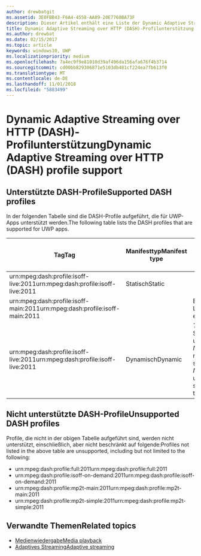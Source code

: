```yaml
---
author: drewbatgit
ms.assetid: 3E0FBB43-F6A4-4558-AA89-20E7760BA73F
description: Dieser Artikel enthält eine Liste der Dynamic Adaptive Streaming over HTTP (DASH)-Profile, die für UWP-Apps unterstützt werden.
title: Dynamic Adaptive Streaming over HTTP (DASH)-Profilunterstützung
ms.author: drewbat
ms.date: 02/15/2017
ms.topic: article
keywords: windows10, UWP
ms.localizationpriority: medium
ms.openlocfilehash: 7a4ec9f9e81010d39af496da156afa676f4b3714
ms.sourcegitcommit: cd00bb829306871e5103db481cf224ea7fb613f0
ms.translationtype: MT
ms.contentlocale: de-DE
ms.lasthandoff: 11/01/2018
ms.locfileid: "5883499"
---
```

# <a name="dynamic-adaptive-streaming-over-http-dash-profile-support"></a><span data-ttu-id="ecaf3-104">Dynamic Adaptive Streaming over HTTP (DASH)-Profilunterstützung</span><span class="sxs-lookup"><span data-stu-id="ecaf3-104">Dynamic Adaptive Streaming over HTTP (DASH) profile support</span></span>


## <a name="supported-dash-profiles"></a><span data-ttu-id="ecaf3-105">Unterstützte DASH-Profile</span><span class="sxs-lookup"><span data-stu-id="ecaf3-105">Supported DASH profiles</span></span>
<span data-ttu-id="ecaf3-106">In der folgenden Tabelle sind die DASH-Profile aufgeführt, die für UWP-Apps unterstützt werden.</span><span class="sxs-lookup"><span data-stu-id="ecaf3-106">The following table lists the DASH profiles that are supported for UWP apps.</span></span>

|<span data-ttu-id="ecaf3-107">Tag</span><span class="sxs-lookup"><span data-stu-id="ecaf3-107">Tag</span></span> | <span data-ttu-id="ecaf3-108">Manifesttyp</span><span class="sxs-lookup"><span data-stu-id="ecaf3-108">Manifest type</span></span> | <span data-ttu-id="ecaf3-109">Hinweise</span><span class="sxs-lookup"><span data-stu-id="ecaf3-109">Notes</span></span>|<span data-ttu-id="ecaf3-110">Juliversion von Windows 10</span><span class="sxs-lookup"><span data-stu-id="ecaf3-110">July release of Windows 10</span></span>|<span data-ttu-id="ecaf3-111">Windows 10, Version 1511</span><span class="sxs-lookup"><span data-stu-id="ecaf3-111">Windows 10, Version 1511</span></span>|<span data-ttu-id="ecaf3-112">Windows 10, Version 1607</span><span class="sxs-lookup"><span data-stu-id="ecaf3-112">Windows 10, Version 1607</span></span> |<span data-ttu-id="ecaf3-113">Windows 10, Version 1607</span><span class="sxs-lookup"><span data-stu-id="ecaf3-113">Windows 10, Version 1607</span></span> |<span data-ttu-id="ecaf3-114">Windows 10, Version 1703</span><span class="sxs-lookup"><span data-stu-id="ecaf3-114">Windows 10, Version 1703</span></span>|
|----------------|------|-------|-----------|--------------|---------|-------|--------|
|<span data-ttu-id="ecaf3-115">urn:mpeg&#58;dash:profile:isoff-live:2011</span><span class="sxs-lookup"><span data-stu-id="ecaf3-115">urn:mpeg&#58;dash:profile:isoff-live:2011</span></span> | <span data-ttu-id="ecaf3-116">Statisch</span><span class="sxs-lookup"><span data-stu-id="ecaf3-116">Static</span></span> |     |<span data-ttu-id="ecaf3-117">Unterstützt</span><span class="sxs-lookup"><span data-stu-id="ecaf3-117">Supported</span></span>            |  <span data-ttu-id="ecaf3-118">Unterstützt</span><span class="sxs-lookup"><span data-stu-id="ecaf3-118">Supported</span></span>              | <span data-ttu-id="ecaf3-119">Unterstützt</span><span class="sxs-lookup"><span data-stu-id="ecaf3-119">Supported</span></span>        |<span data-ttu-id="ecaf3-120">Unterstützt</span><span class="sxs-lookup"><span data-stu-id="ecaf3-120">Supported</span></span>| <span data-ttu-id="ecaf3-121">Unterstützt</span><span class="sxs-lookup"><span data-stu-id="ecaf3-121">Supported</span></span>|
|<span data-ttu-id="ecaf3-122">urn:mpeg&#58;dash:profile:isoff-main:2011</span><span class="sxs-lookup"><span data-stu-id="ecaf3-122">urn:mpeg&#58;dash:profile:isoff-main:2011</span></span> |        | <span data-ttu-id="ecaf3-123">Beste Leistung</span><span class="sxs-lookup"><span data-stu-id="ecaf3-123">Best effort</span></span> | <span data-ttu-id="ecaf3-124">Unterstützt</span><span class="sxs-lookup"><span data-stu-id="ecaf3-124">Supported</span></span>            |  <span data-ttu-id="ecaf3-125">Unterstützt</span><span class="sxs-lookup"><span data-stu-id="ecaf3-125">Supported</span></span>              | <span data-ttu-id="ecaf3-126">Unterstützt</span><span class="sxs-lookup"><span data-stu-id="ecaf3-126">Supported</span></span>        |<span data-ttu-id="ecaf3-127">Unterstützt</span><span class="sxs-lookup"><span data-stu-id="ecaf3-127">Supported</span></span>| <span data-ttu-id="ecaf3-128">Unterstützt</span><span class="sxs-lookup"><span data-stu-id="ecaf3-128">Supported</span></span>|
|<span data-ttu-id="ecaf3-129">urn:mpeg&#58;dash:profile:isoff-live:2011</span><span class="sxs-lookup"><span data-stu-id="ecaf3-129">urn:mpeg&#58;dash:profile:isoff-live:2011</span></span> | <span data-ttu-id="ecaf3-130">Dynamisch</span><span class="sxs-lookup"><span data-stu-id="ecaf3-130">Dynamic</span></span> | <span data-ttu-id="ecaf3-131">$Time$ wird in Segmentvorlagen unterstützt, aber $Number$ nicht.</span><span class="sxs-lookup"><span data-stu-id="ecaf3-131">$Time$ is supported but $Number$ is unsupported in segment templates</span></span> | <span data-ttu-id="ecaf3-132">Nicht unterstützt</span><span class="sxs-lookup"><span data-stu-id="ecaf3-132">Not Supported</span></span>            | <span data-ttu-id="ecaf3-133">Nicht unterstützt</span><span class="sxs-lookup"><span data-stu-id="ecaf3-133">Not Supported</span></span>              | <span data-ttu-id="ecaf3-134">Nicht unterstützt</span><span class="sxs-lookup"><span data-stu-id="ecaf3-134">Not Supported</span></span>        |<span data-ttu-id="ecaf3-135">Nicht unterstützt</span><span class="sxs-lookup"><span data-stu-id="ecaf3-135">Not Supported</span></span>| <span data-ttu-id="ecaf3-136">Unterstützt</span><span class="sxs-lookup"><span data-stu-id="ecaf3-136">Supported</span></span>|


## <a name="unsupported-dash-profiles"></a><span data-ttu-id="ecaf3-137">Nicht unterstützte DASH-Profile</span><span class="sxs-lookup"><span data-stu-id="ecaf3-137">Unsupported DASH profiles</span></span>
<span data-ttu-id="ecaf3-138">Profile, die nicht in der obigen Tabelle aufgeführt sind, werden nicht unterstützt, einschließlich, aber nicht beschränkt auf folgende:</span><span class="sxs-lookup"><span data-stu-id="ecaf3-138">Profiles not listed in the above table are unsupported, including but not limited to the following:</span></span>

* <span data-ttu-id="ecaf3-139">urn:mpeg&#58;dash:profile:full:2011</span><span class="sxs-lookup"><span data-stu-id="ecaf3-139">urn:mpeg&#58;dash:profile:full:2011</span></span>
* <span data-ttu-id="ecaf3-140">urn:mpeg&#58;dash:profile:isoff-on-demand:2011</span><span class="sxs-lookup"><span data-stu-id="ecaf3-140">urn:mpeg&#58;dash:profile:isoff-on-demand:2011</span></span>
* <span data-ttu-id="ecaf3-141">urn:mpeg&#58;dash:profile:mp2t-main:2011</span><span class="sxs-lookup"><span data-stu-id="ecaf3-141">urn:mpeg&#58;dash:profile:mp2t-main:2011</span></span>
* <span data-ttu-id="ecaf3-142">urn:mpeg&#58;dash:profile:mp2t-simple:2011</span><span class="sxs-lookup"><span data-stu-id="ecaf3-142">urn:mpeg&#58;dash:profile:mp2t-simple:2011</span></span>


## <a name="related-topics"></a><span data-ttu-id="ecaf3-143">Verwandte Themen</span><span class="sxs-lookup"><span data-stu-id="ecaf3-143">Related topics</span></span>

* [<span data-ttu-id="ecaf3-144">Medienwiedergabe</span><span class="sxs-lookup"><span data-stu-id="ecaf3-144">Media playback</span></span>](media-playback.md)
* [<span data-ttu-id="ecaf3-145">Adaptives Streaming</span><span class="sxs-lookup"><span data-stu-id="ecaf3-145">Adaptive streaming</span></span>](adaptive-streaming.md)
 

 




